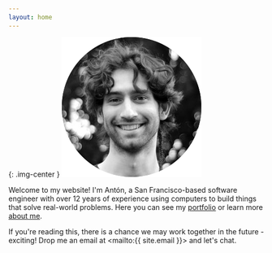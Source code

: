 ```yaml
---
layout: home
---
```


{: .img-center }
![Author](/images/anton_bw_circle.png)

Welcome to my website! I'm Antón, a San Francisco-based software engineer with over 12 years of experience using computers to build things that solve real-world problems. Here you can see my [portfolio](/portfolio) or learn more [about me](/about).

If you're reading this, there is a chance we may work together in the future - exciting! Drop me an email at <mailto:{{ site.email }}> and let's chat.
